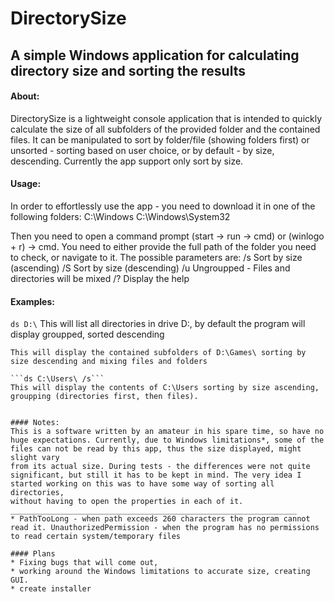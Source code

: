 # DirectorySize
## A simple Windows application for calculating directory size and sorting the results

#### About:
DirectorySize is a lightweight console application that is intended to quickly calculate the size of all subfolders of the provided folder and the contained files. It can be manipulated
to sort by folder/file (showing folders first) or unsorted - sorting based on user choice, or by default - by size, descending. Currently the app support only sort by size.

#### Usage:
In order to effortlessly use the app - you need to download it in one of the following folders:
C:\Windows
C:\Windows\System32

Then you need to open a command prompt (start -> run -> cmd) or (winlogo + r) -> cmd. You need to either provide the full path of the folder you need to check, or navigate to it. 
The possible parameters are:
/s              Sort by size (ascending)
/S              Sort by size (descending)
/u              Ungroupped - Files and directories will be mixed
/?              Display the help

#### Examples:
```ds D:\```
This will list all directories in drive D:, by default the program will display groupped, sorted descending

```ds D:\Games\ /u
This will display the contained subfolders of D:\Games\ sorting by size descending and mixing files and folders

```ds C:\Users\ /s```
This will display the contents of C:\Users sorting by size ascending, groupping (directories first, then files).


#### Notes:
This is a software written by an amateur in his spare time, so have no huge expectations. Currently, due to Windows limitations*, some of the files can not be read by this app, thus the size displayed, might slight vary
from its actual size. During tests - the differences were not quite significant, but still it has to be kept in mind. The very idea I started working on this was to have some way of sorting all directories, 
without having to open the properties in each of it.
________________________________________________________________
* PathTooLong - when path exceeds 260 characters the program cannot read it. UnauthorizedPermission - when the program has no permissions to read certain system/temporary files

#### Plans
* Fixing bugs that will come out, 
* working around the Windows limitations to accurate size, creating GUI.
* create installer
